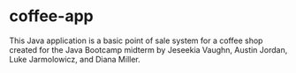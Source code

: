 # coffee-app
This Java application is a basic point of sale system for a coffee shop created for the Java Bootcamp midterm by Jeseekia Vaughn, Austin Jordan, Luke Jarmolowicz, and Diana Miller.
